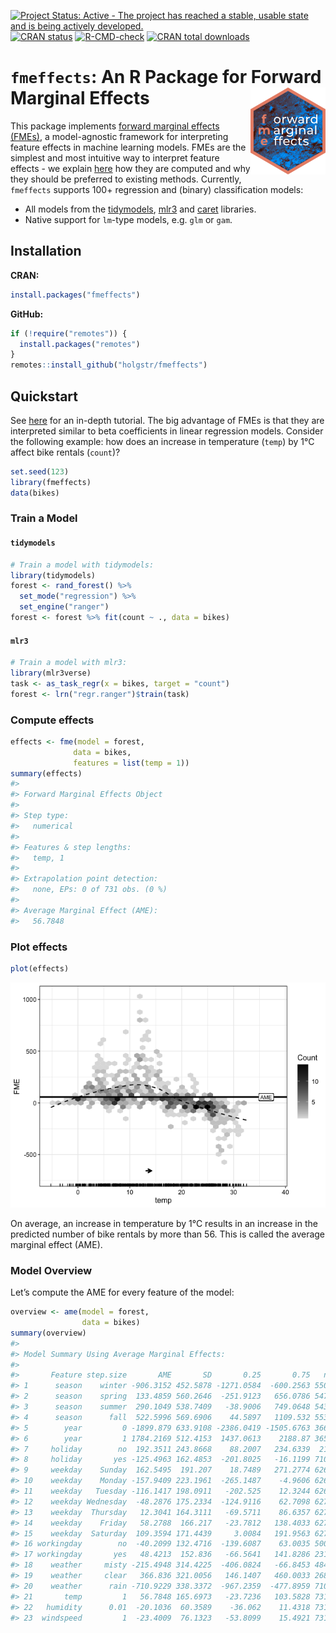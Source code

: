 
<!-- README.md is generated from README.Rmd. Please edit that file -->
<!-- badges: start -->

[![Project Status: Active - The project has reached a stable, usable
state and is being actively
developed.](https://www.repostatus.org/badges/latest/active.svg)](https://www.repostatus.org/#active)
[![CRAN
status](https://www.r-pkg.org/badges/version-last-release/fmeffects)](https://www.r-pkg.org/badges/version-last-release/fmeffects)
[![R-CMD-check](https://github.com/holgstr/fmeffects/actions/workflows/R-CMD-check.yaml/badge.svg)](https://github.com/holgstr/fmeffects/actions/workflows/R-CMD-check.yaml)
[![CRAN total
downloads](https://cranlogs.r-pkg.org/badges/grand-total/fmeffects)](https://cranlogs.r-pkg.org/badges/grand-total/fmeffects)
<!-- badges: end -->

# **`fmeffects`**: An R Package for Forward Marginal Effects <img src="man/figures/logo.png" align="right" alt="" width="120" />

This package implements [forward marginal effects
(FMEs)](https://link.springer.com/article/10.1007/s10618-023-00993-x), a
model-agnostic framework for interpreting feature effects in machine
learning models. FMEs are the simplest and most intuitive way to
interpret feature effects - we explain
[here](https://holgstr.github.io/fmeffects/articles/fme_theory.html) how
they are computed and why they should be preferred to existing methods.
Currently, `fmeffects` supports 100+ regression and (binary)
classification models:

- All models from the
  [tidymodels](https://www.tidymodels.org/find/parsnip/),
  [mlr3](https://mlr3learners.mlr-org.com/) and
  [caret](https://topepo.github.io/caret/available-models.html)
  libraries.
- Native support for `lm`-type models, e.g. `glm` or `gam`.

## Installation

**CRAN:**

``` r
install.packages("fmeffects")
```

**GitHub:**

``` r
if (!require("remotes")) {
  install.packages("remotes")
}
remotes::install_github("holgstr/fmeffects")
```

## Quickstart

See [here](https://holgstr.github.io/fmeffects/articles/fmeffects.html)
for an in-depth tutorial. The big advantage of FMEs is that they are
interpreted similar to beta coefficients in linear regression models.
Consider the following example: how does an increase in temperature
(`temp`) by 1°C affect bike rentals (`count`)?

``` r
set.seed(123)
library(fmeffects)
data(bikes)
```

### Train a Model

#### `tidymodels`

``` r
# Train a model with tidymodels:
library(tidymodels)
forest <- rand_forest() %>%
  set_mode("regression") %>%
  set_engine("ranger")
forest <- forest %>% fit(count ~ ., data = bikes)
```

#### `mlr3`

``` r
# Train a model with mlr3:
library(mlr3verse)
task <- as_task_regr(x = bikes, target = "count")
forest <- lrn("regr.ranger")$train(task)
```

### Compute effects

``` r
effects <- fme(model = forest,
              data = bikes,
              features = list(temp = 1))
summary(effects)
#> 
#> Forward Marginal Effects Object
#> 
#> Step type:
#>   numerical
#> 
#> Features & step lengths:
#>   temp, 1
#> 
#> Extrapolation point detection:
#>   none, EPs: 0 of 731 obs. (0 %)
#> 
#> Average Marginal Effect (AME):
#>   56.7848
```

### Plot effects

``` r
plot(effects)
```

![](man/figures/unnamed-chunk-6-1.png)<!-- -->

On average, an increase in temperature by 1°C results in an increase in
the predicted number of bike rentals by more than 56. This is called the
average marginal effect (AME).

### Model Overview

Let’s compute the AME for every feature of the model:

``` r
overview <- ame(model = forest,
                data = bikes)
summary(overview)
#> 
#> Model Summary Using Average Marginal Effects:
#> 
#>       Feature step.size       AME       SD       0.25       0.75   n
#> 1      season    winter -906.3152 452.5878 -1271.0584  -600.2563 550
#> 2      season    spring  133.4859 560.2646  -251.9123   656.0786 547
#> 3      season    summer  290.1049 538.7409   -38.9006   749.0648 543
#> 4      season      fall  522.5996 569.6906    44.5897   1109.532 553
#> 5        year         0 -1899.879 633.9108 -2386.0419 -1505.6763 366
#> 6        year         1 1784.2169 512.4153  1437.0613    2188.87 365
#> 7     holiday        no  192.3511 243.8668    88.2007   234.6339  21
#> 8     holiday       yes -125.4963 162.4853  -201.8025   -16.1199 710
#> 9     weekday    Sunday  162.5495  191.207    18.7489   271.2774 626
#> 10    weekday    Monday -157.9409 223.1961  -265.1487    -4.9606 626
#> 11    weekday   Tuesday -116.1417 198.0911   -202.525    12.3244 626
#> 12    weekday Wednesday  -48.2876 175.2334  -124.9116    62.7098 627
#> 13    weekday  Thursday   12.3041 164.3111   -69.5711    86.6357 627
#> 14    weekday    Friday   58.2788  166.217   -23.7812   138.4033 627
#> 15    weekday  Saturday  109.3594 171.4439     3.0084   191.9563 627
#> 16 workingday        no  -40.2099 132.4716  -139.6087    63.0035 500
#> 17 workingday       yes   48.4213  152.836   -66.5641   141.8286 231
#> 18    weather     misty -215.4948 314.4225  -406.0824   -66.8453 484
#> 19    weather     clear   366.836 321.0056   146.1407   460.0033 268
#> 20    weather      rain -710.9229 338.3372  -967.2359  -477.8959 710
#> 21       temp         1   56.7848 165.6973   -23.7236   103.5828 731
#> 22   humidity      0.01  -20.1036  60.3589    -36.062    11.4318 731
#> 23  windspeed         1  -23.4009  76.1323   -53.8099    15.4921 731
```
